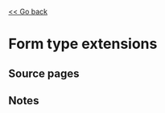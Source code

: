 [<< Go back](https://artoasmith.github.io/sf-preps/)

# Form type extensions

## Source pages

## Notes
